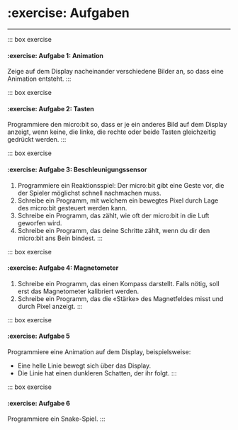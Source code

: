 # :exercise: Aufgaben
---

::: box exercise
#### :exercise: Aufgabe 1: Animation

Zeige auf dem Display nacheinander verschiedene Bilder an, so dass eine Animation entsteht.
:::

::: box exercise
#### :exercise: Aufgabe 2: Tasten

Programmiere den micro:bit so, dass er je ein anderes Bild auf dem Display anzeigt, wenn keine, die linke, die rechte oder beide Tasten gleichzeitig gedrückt werden.
:::

::: box exercise
#### :exercise: Aufgabe 3: Beschleunigungssensor

1. Programmiere ein Reaktionsspiel: Der micro:bit gibt eine Geste vor, die der Spieler möglichst schnell nachmachen muss.
2. Schreibe ein Programm, mit welchem ein bewegtes Pixel durch Lage des micro:bit gesteuert werden kann.
3. Schreibe ein Programm, das zählt, wie oft der micro:bit in die Luft geworfen wird.
4. Schreibe ein Programm, das deine Schritte zählt, wenn du dir den micro:bit ans Bein bindest.
:::

::: box exercise
#### :exercise: Aufgabe 4: Magnetometer

1. Schreibe ein Programm, das einen Kompass darstellt. Falls nötig, soll erst das Magnetometer kalibriert werden.
2. Schreibe ein Programm, das die «Stärke» des Magnetfeldes misst und durch Pixel anzeigt.
:::


::: box exercise
#### :exercise: Aufgabe 5

Programmiere eine Animation auf dem Display, beispielsweise:
- Eine helle Linie bewegt sich über das Display.
- Die Linie hat einen dunkleren Schatten, der ihr folgt.
:::


::: box exercise
#### :exercise: Aufgabe 6

Programmiere ein Snake-Spiel.
:::

